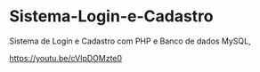 # Sistema-Login-e-Cadastro
 Sistema de Login e Cadastro com PHP e Banco de dados MySQL,

https://youtu.be/cVIpDOMzte0

